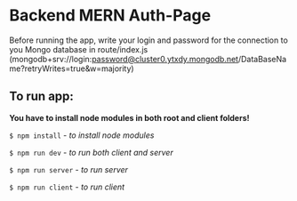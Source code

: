 # Backend MERN Auth-Page
Before running the app, write your login and password for the connection to you Mongo database in route/index.js
(mongodb+srv://login:password@cluster0.ytxdy.mongodb.net/DataBaseName?retryWrites=true&w=majority)

<h2>To run app:</h2>

**You have to install node modules in both root and client folders!**

`$ npm install` - *to install node modules*

`$ npm run dev` - *to run both client and server*

`$ npm run server` - *to run server*

`$ npm run client` - *to run client* 

